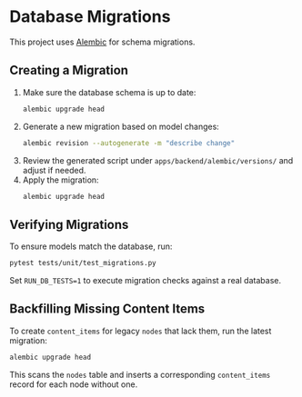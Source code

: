 # Database Migrations

This project uses [Alembic](https://alembic.sqlalchemy.org/) for schema migrations.

## Creating a Migration

1. Make sure the database schema is up to date:
   ```bash
   alembic upgrade head
   ```
2. Generate a new migration based on model changes:
   ```bash
   alembic revision --autogenerate -m "describe change"
   ```
3. Review the generated script under `apps/backend/alembic/versions/` and adjust if needed.
4. Apply the migration:
   ```bash
   alembic upgrade head
   ```

## Verifying Migrations

To ensure models match the database, run:
```bash
pytest tests/unit/test_migrations.py
```
Set `RUN_DB_TESTS=1` to execute migration checks against a real database.

## Backfilling Missing Content Items

To create `content_items` for legacy `nodes` that lack them, run the latest
migration:

```bash
alembic upgrade head
```

This scans the `nodes` table and inserts a corresponding `content_items` record
for each node without one.
